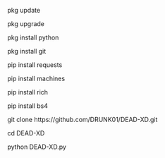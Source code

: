 
 <html>
<p>pkg update<br></p>
<p>pkg upgrade<br></p>
<P>pkg install python<br></p>
<P>pkg install git<br></p>
<p>pip install requests<br></p>
<p>pip install machines<br></p>
<P>pip install rich<br<br></p>
<p>pip install bs4<br<br></p>
<P>git clone https://github.com/DRUNK01/DEAD-XD.git<br></p>
<P>cd DEAD-XD<br></p>
<P>python DEAD-XD.py</p>

